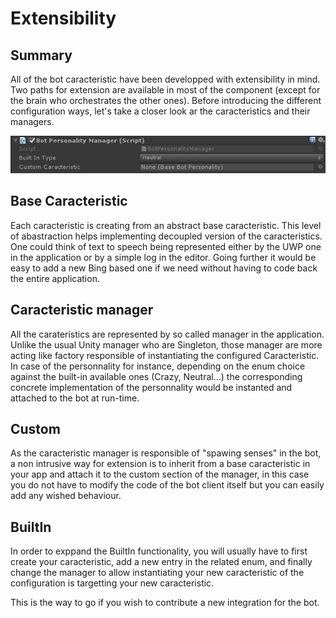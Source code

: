 Extensibility
=============

## Summary
All of the bot caracteristic have been developped with extensibility in mind. Two paths for extension are available in most of the component (except for the brain who orchestrates the other ones). Before introducing the different configuration ways, let's take a closer look ar the caracteristics and their managers.

![Personality](Pictures/Personality.png)

## Base Caracteristic
Each caracteristic is creating from an abstract base caracteristic. This level of abastraction helps implementing decoupled version of the caracteristics. One could think of text to speech being represented either by the UWP one in the application or by a simple log in the editor. Going further it would be easy to add a new Bing based one if we need without having to code back the entire application.

## Caracteristic manager
All the carateristics are represented by so called manager in the application. Unlike the usual Unity manager who are Singleton, those manager are more acting like factory responsible of instantiating the configured Caracteristic. In case of the personnality for instance, depending on the enum choice against the built-in available ones (Crazy, Neutral...) the corresponding concrete implementation of the personnality would be instanted and attached to the bot at run-time.

## Custom
As the caracteristic manager is responsible of "spawing senses" in the bot, a non intrusive way for extension is to inherit from a base caracteristic in your app and attach it to the custom section of the manager, in this case you do not have to modify the code of the bot client itself but you can easily add any wished behaviour. 

## BuiltIn
In order to exppand the BuiltIn functionality, you will usually have to first create your caracteristic, add a new entry in the related enum, and finally change the manager to allow instantiating your new caracteristic of the configuration is targetting your new caracteristic.
 
This is the way to go if you wish to contribute a new integration for the bot.

